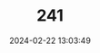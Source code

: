 ---
title: "241"
category: "Acipenser mikadoi"
draft: false
date: 2024-02-22 13:03:49
languages:
  Japanese: ["Chôzame"]
  English: ["Sakhalin Sturgeon"]
---